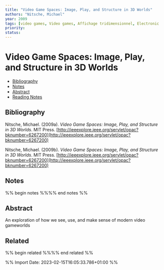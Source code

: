 ```yaml
---
title: "Video Game Spaces: Image, Play, and Structure in 3D Worlds"
authors: "Nitsche, Michael"
year: 2009
tags: [video games, Video games, Affichage tridimensionnel, Electronic resource, Jeux vidéo, three-dimensional, Three-dimensional display systems, Video Games]
priority:
status:
---
```

# Video Game Spaces: Image, Play, and Structure in 3D Worlds

- [Bibliography](#bibliography)
- [Notes](#notes)
- [Abstract](#abstract)
- [Reading Notes](#reading-notes)

## Bibliography
Nitsche, Michael. (2009a). _Video Game Spaces: Image, Play, and Structure in 3D Worlds_. MIT Press. [http://ieeexplore.ieee.org/servlet/opac?bknumber=6267200](http://ieeexplore.ieee.org/servlet/opac?bknumber=6267200)

Nitsche, Michael. (2009b). _Video Game Spaces: Image, Play, and Structure in 3D Worlds_. MIT Press. [http://ieeexplore.ieee.org/servlet/opac?bknumber=6267200](http://ieeexplore.ieee.org/servlet/opac?bknumber=6267200)
## Notes
%% begin notes %%%% end notes %%

## Abstract
An exploration of how we see, use, and make sense of modern video gameworlds

## Related
%% begin related %%%% end related %%

%% Import Date: 2023-02-15T16:05:33.786+01:00 %%
